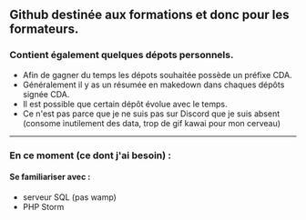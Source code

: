 ## Github destinée aux formations et donc pour les formateurs.  
### Contient également quelques dépots personnels.

+ Afin de gagner du temps les dépots souhaitée possède un préfixe CDA.
+ Généralement il y as un résumée en makedown dans chaques dépôts signée CDA.
+ Il est possible que certain dépôt évolue avec le temps.
+ Ce n'est pas parce que je ne suis pas sur Discord que je suis absent (consome inutilement des data, trop de gif kawai pour mon cerveau)

____

### En ce moment (ce dont j'ai besoin) : 

 #### Se familiariser avec :
+ serveur SQL (pas wamp)
+ PHP Storm
